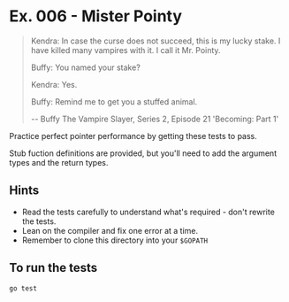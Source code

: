 # Ex. 006 - Mister Pointy

> Kendra: In case the curse does not succeed, this is my lucky stake.
> I have killed many vampires with it. I call it Mr. Pointy.
>
> Buffy: You named your stake?
>
> Kendra: Yes.
>
> Buffy: Remind me to get you a stuffed animal.
>
> -- Buffy The Vampire Slayer, Series 2, Episode 21 'Becoming: Part 1'

Practice perfect pointer performance by getting these tests to pass.

Stub fuction definitions are provided, but you'll need to add the argument types
and the return types.

## Hints
- Read the tests carefully to understand what's required - don't rewrite the
  tests.
- Lean on the compiler and fix one error at a time.
- Remember to clone this directory into your `$GOPATH`

## To run the tests
`go test`
